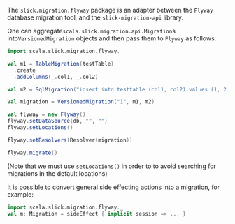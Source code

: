 The `slick.migration.flyway` package is an adapter between the `Flyway` database migration tool,
and the `slick-migration-api` library.

One can aggregate`scala.slick.migration.api.Migration`s into`VersionedMigration`
objects and then pass them to `Flyway` as follows:
```scala
import scala.slick.migration.flyway._

val m1 = TableMigration(testTable)
  .create
  .addColumns(_.col1, _.col2)

val m2 = SqlMigration("insert into testtable (col1, col2) values (1, 2)")

val migration = VersionedMigration("1", m1, m2)

val flyway = new Flyway()
flyway.setDataSource(db, "", "")
flyway.setLocations()

flyway.setResolvers(Resolver(migration))

flyway.migrate()
```
(Note that we must use `setLocations()` in order to to avoid searching
for migrations in the default locations)

It is possible to convert general side effecting actions into a migration,
for example:
```scala
import scala.slick.migration.flyway._
val m: Migration = sideEffect { implicit session => ... }
```